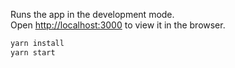 Runs the app in the development mode.<br />
Open [http://localhost:3000](http://localhost:3000) to view it in the browser.

```sh
yarn install
yarn start
```
